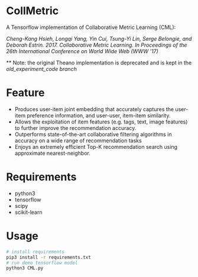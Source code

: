 # CollMetric

A Tensorflow implementation of Collaborative Metric Learning (CML): 

*Cheng-Kang Hsieh, Longqi Yang, Yin Cui, Tsung-Yi Lin, Serge Belongie, and Deborah Estrin. 2017. Collaborative Metric Learning. In Proceedings of the 26th International Conference on World Wide Web (WWW '17)*

** Note: the original Theano implementation is deprecated and is kept in the *old_experiment_code branch*
# Feature
* Produces user-item joint embedding that accurately captures the user-item preference information, and user-user, item-item similarity. 
* Allows the exploitation of item features (e.g. tags, text, image features) to further improve the recommendation accuracy.
* Outperforms state-of-the-art collaborative filtering algorithms in accuracy on a wide range of recommendation tasks
* Enjoys an extremely efficient Top-K recommendation search using approximate nearest-neighbor.
# Requirements
 * python3
 * tensorflow
 * scipy
 * scikit-learn
# Usage
```bash
# install requirements
pip3 install -r requirements.txt
# run demo tensorflow model
python3 CML.py
```

